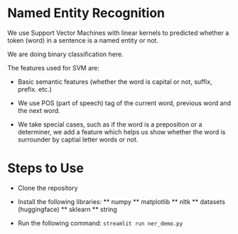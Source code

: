 # Named Entity Recognition

We use Support Vector Machines with linear kernels to predicted whether a token (word) in a sentence is a named entity or not.

We are doing binary classification here.

The features used for SVM are:
* Basic semantic features (whether the word is capital or not, suffix, prefix. etc.)

* We use POS (part of speech) tag of the current word, previous word and the next word.

* We take special cases, such as if the word is a preposition or a determiner, we add a feature   which helps us show whether the word is surrounder by captial letter words or not.


# Steps to Use

* Clone the repository

* Install the following libraries:
  ** numpy
  ** matplotlib
  ** nltk
  ** datasets (huggingface)
  ** sklearn
  ** string
 
* Run the following command: `streamlit run ner_demo.py`
